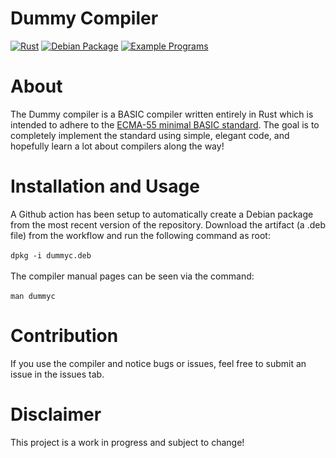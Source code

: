 # Dummy Compiler
[![Rust](https://github.com/tim-day-387/dummy_compiler/actions/workflows/rust.yml/badge.svg)](https://github.com/tim-day-387/dummy_compiler/actions/workflows/rust.yml) [![Debian Package](https://github.com/tim-day-387/dummy_compiler/actions/workflows/debian.yml/badge.svg)](https://github.com/tim-day-387/dummy_compiler/actions/workflows/debian.yml) [![Example Programs](https://github.com/tim-day-387/dummy_compiler/actions/workflows/test_programs.yml/badge.svg)](https://github.com/tim-day-387/dummy_compiler/actions/workflows/test_programs.yml)


# About

The Dummy compiler is a BASIC compiler written entirely in Rust which is intended to adhere to the 
[ECMA-55 minimal BASIC standard](https://ia903007.us.archive.org/15/items/ecma-55-1978/ecma-55-1978.pdf). The goal is to completely implement the standard using
simple, elegant code, and hopefully learn a lot about compilers along the way!

# Installation and Usage

A Github action has been setup to automatically create a Debian package from the most recent version of the repository. Download the artifact (a .deb file) from the
workflow and run the following command as root:\
\
```dpkg -i dummyc.deb```\
\
The compiler manual pages can be seen via the command:\
\
```man dummyc```

# Contribution

If you use the compiler and notice bugs or issues, feel free to submit an issue in the issues tab. 

# Disclaimer

This project is a work in progress and subject to change! 
